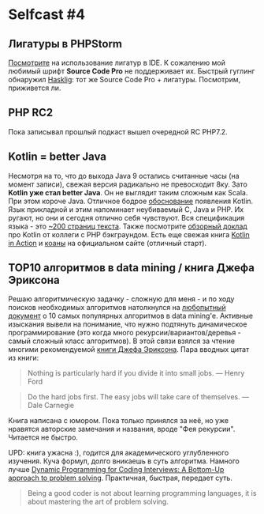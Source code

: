 # Selfcast #4

## Лигатуры в PHPStorm
[Посмотрите][1] на использование лигатур в IDE. К сожалению мой любимый шрифт __Source Code Pro__ не
поддерживает их. Быстрый гуглинг обнаружил [Hasklig][2]: тот же Source Code Pro + лигатуры.
Посмотрим, приживется ли.

## PHP RC2
Пока записывал прошлый подкаст вышел очередной RC PHP7.2. 

[1]: https://www.youtube.com/watch?v=iH7Wn9LP4Uw
[2]: https://github.com/i-tu/Hasklig

## Kotlin = better Java
Несмотря на то, что до выхода Java 9 остались считанные часы (на момент записи), свежая версия радикально не превосходит 8ку. 
Зато __Kotlin уже стал better Java__. Он не выглядит таким сложным как Scala. При этом короче Java.
Отличное бодрое [обоснование][3] появления Kotlin. Язык прикладной и этим напоминает неубиваемый С, Java и PHP. Их ругают, но они и сегодня отлично себя чувствуют.
Вся спецификация языка - это [~200 страниц текста][5]. 
Также посмотрите [обзорный доклад][8] про Kotlin от коллеги с PHP бэкграундом. Есть еще свежая книга [Kotlin in Action][9] и
[коаны][10] на официальном сайте (отличный старт).

[3]: https://www.youtube.com/watch?v=HWyd1gYMkl0
[4]: https://www.youtube.com/watch?v=b4mBmi1QNF0
[5]: https://kotlinlang.org/docs/kotlin-docs.pdf
[8]: https://www.youtube.com/watch?v=zisiil7LmPI
[9]: https://www.manning.com/books/kotlin-in-action
[10]: https://kotlinlang.org/docs/tutorials/koans.html

## TOP10 алгоритмов в data mining / книга Джефа Эриксона
Решаю алгоритмическую задачку - сложную для меня - и по ходу поисков необходимых алгоритмов натолкнулся
на [любопытный документ][6] о 10 самых популярных алгоритмов в data mining'е. Активные изыскания вывели
на понимание, что нужно подтянуть динамическое программирование (это когда много рекурсии/вариантов/деревья - самый сложный класс алгоритмов). 
В этой связи взялся за чтение многими рекомендуемой [книги Джефа Эриксона][7]. Пара вводных цитат из книги:
> Nothing is particularly hard if you divide it into small jobs.
>  — Henry Ford

>  Do the hard jobs first. The easy jobs will take care of themselves.
>  — Dale Carnegie    

Книга написана с юмором. Пока только принялся за неё, но уже нравятся авторские замечания и названия, вроде
"Фея рекурсии". Читается не быстро.

[6]: http://www.cs.umd.edu/~samir/498/10Algorithms-08.pdf
[7]: http://jeffe.cs.illinois.edu/teaching/algorithms/

UPD: книга ужасна :), годится для академического углубленного изучения. Куча формул, долго вникаешь
в суть алгоритма. Намного лучше [Dynamic Programming for Coding Interviews: A Bottom-Up approach to problem solving][11].
Практичная, быстрая, передает суть.

> Being a good coder is not about learning programming languages, it is about mastering the art of problem solving.

[11]: https://www.amazon.com/Dynamic-Programming-Coding-Interviews-Bottom-Up/dp/1946556696/
